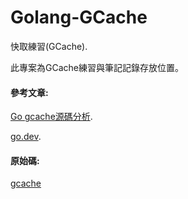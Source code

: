 # Golang-GCache
快取練習(GCache). 

此專案為GCache練習與筆記記錄存放位置。

#### 參考文章:  
[Go gcache源碼分析](https://studygolang.com/articles/22563). 

[go.dev](https://pkg.go.dev/github.com/bluele/gcache#section-readme). 

#### 原始碼:
[gcache](https://github.com/bluele/gcache)

